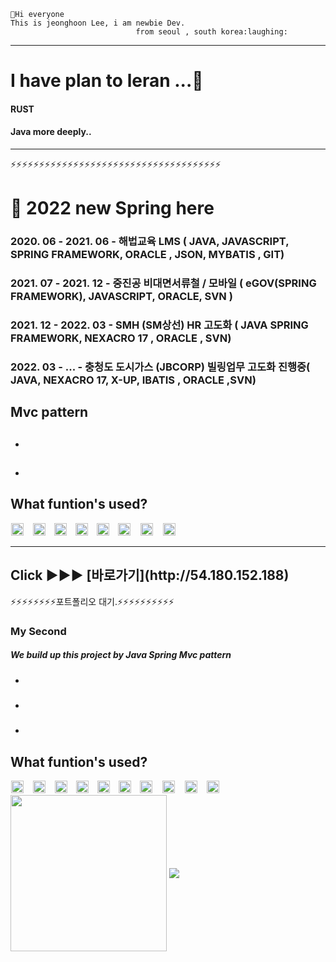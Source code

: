```
👋Hi everyone
This is jeonghoon Lee, i am newbie Dev.  
                            from seoul , south korea:laughing:
```



___
# I have plan to  leran ...🎈

#### RUST

#### Java more deeply..

___
⚡⚡⚡⚡⚡⚡⚡⚡⚡⚡⚡⚡⚡⚡⚡⚡⚡⚡⚡⚡⚡⚡⚡⚡⚡⚡⚡⚡⚡⚡⚡⚡⚡⚡⚡⚡⚡
<h1>🌸  2022 new Spring here </h1>



### 2020. 06 - 2021. 06 - 해법교육 LMS ( JAVA, JAVASCRIPT, SPRING FRAMEWORK, ORACLE , JSON, MYBATIS , GIT)
### 2021. 07 - 2021. 12 - 중진공 비대면서류철 / 모바일 ( eGOV(SPRING FRAMEWORK), JAVASCRIPT, ORACLE, SVN ) 
### 2021. 12 - 2022. 03 - SMH (SM상선) HR 고도화     ( JAVA SPRING FRAMEWORK, NEXACRO 17 , ORACLE , SVN)
### 2022. 03 - ...      - 충청도 도시가스 (JBCORP) 빌링업무 고도화 진행중( JAVA, NEXACRO 17, X-UP,  IBATIS , ORACLE ,SVN)


## Mvc pattern
## 
* ####
* ####


<h2> What funtion's used?</h2>
<div>

<img src="https://img.shields.io/badge/Github-181717?style=flat-square&logo=Github&logoColor=white" style="height :20px; margin-left : 1px; margin-right : 10px;"/>

<img src="https://img.shields.io/badge/JavaScript-F7DF1E?style=flat-square&logo=JavaScript&logoColor=white" style="height :20px; margin-left : 1px; margin-right : 10px;"/>

<img src="https://img.shields.io/badge/Css3-1572B6?style=flat-square&logo=Css3&logoColor=Yellow" style="height : 20px; margin-left : 0; margin-right : 10px;"/>

<img src="https://img.shields.io/badge/Html5-E34F26?style=flat-square&logo=HTML5&logoColor=white" style="height : 20px; margin-left : 0; margin-right : 10px;"/>

<img src="https://img.shields.io/badge/Java-007396?style=flat-square&logo=Java&logoColor=white" style="height :20px; margin-left :0; margin-right : 10px;"/>           

<img src="https://img.shields.io/badge/Figma-F24E1E?style=flat-square&logo=&logoColor=white" style="height :20px; margin-left : 0; margin-right : 12px;"/>

<img src="https://img.shields.io/badge/Oracle-F80000?style=flat-square&logo=Oracle&logoColor=white" style="height :20px; margin-left : 0; margin-right : 12px;"/>
<img src="https://img.shields.io/badge/Apache Tomcat-F8DC75?style=flat-square&logo=ApacheTomcat&logoColor=white" style="height :20px; margin-left : 0; margin-right : 12px;"/>

 </div> 



___


<h2>Click ▶️▶️▶️ [바로가기](http://54.180.152.188)</h2>
⚡⚡⚡⚡⚡⚡⚡⚡포트폴리오 대기.⚡⚡⚡⚡⚡⚡⚡⚡⚡⚡





### My Second
##### **We build up this project by Java Spring Mvc pattern**
* #### 
* #### 
* #### 



<h2> What funtion's used?</h2>
<div>
<img src="https://img.shields.io/badge/Github-181717?style=flat-square&logo=Github&logoColor=white" style="height :20px; margin-left : 1px; margin-right : 10px;"/>
<img src="https://img.shields.io/badge/Notion-000000?style=flat-square&logo=Notion&logoColor=white" style="height :20px; margin-left : 1px; margin-right : 10px;"/>
<img src="https://img.shields.io/badge/JavaScript-F7DF1E?style=flat-square&logo=JavaScript&logoColor=white" style="height :20px; margin-left : 1px; margin-right : 10px;"/>
<img src="https://img.shields.io/badge/Css3-1572B6?style=flat-square&logo=Css3&logoColor=white" style="height : 20px; margin-left : 0; margin-right : 10px;"/>
<img src="https://img.shields.io/badge/Html5-E34F26?style=flat-square&logo=HTML5&logoColor=white" style="height : 20px; margin-left : 0; margin-right : 10px;"/>
<img src="https://img.shields.io/badge/Java-007396?style=flat-square&logo=Java&logoColor=white" style="height :20px; margin-left :0; margin-right : 10px;"/>           
<img src="https://img.shields.io/badge/Tailwind CSS-38B2AC?style=flat-square&logo=TailwindCSS&logoColor=white" style="height :20px; margin-left : 0; margin-right : 12px;"/>
<img src="https://img.shields.io/badge/Figma-A24E1E?style=flat-square&logo=Figma&logoColor=white" style="height :20px; margin-left : 0; margin-right : 12px;"/>
<img src="https://img.shields.io/badge/Oracle-F80000?style=flat-square&logo=Oracle&logoColor=white" style="height :20px; margin-left : 0; margin-right : 12px;"/>
<img src="https://img.shields.io/badge/Apache Tomcat-E8DC75?style=flat-square&logo=ApacheTomcat&logoColor=white" style="height :20px; margin-left : 0; margin-right : 12px;"/>

 
 </div>   



<div>                                                                                                           
<a href="https://github.com/anuraghazra/github-readme-stats">
  <img align="center" style=" height:250px; " src="https://github-readme-stats.vercel.app/api?username=hoontops&show_icons=true&theme=yeblu" /></a>
<a href="https://github.com/anuraghazra/convoychat">
  <img align="center" src="https://github-readme-stats.vercel.app/api/top-langs/?username=hoontops&layout=compact_icons=true&theme=yeblu" />
</a>
</div>
